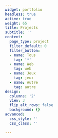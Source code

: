 ```yaml
---
widget: portfolio
headless: true
active: true
weight: 65
title: Projects
subtitle: ''
content:
  page_type: project
  filter_default: 0
  filter_button:
  - name: Tous
    tag: '*'
  - name: Web
    tag: web
  - name: Jeux
    tag: jeux
  - name: Autre
    tag: autre
design:
  columns: '2'
  view: 3
  flip_alt_rows: false
  background: {}
advanced:
  css_style: ''
  css_class: ''

---
```


